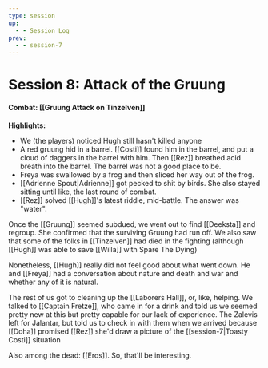 ```yaml
---
type: session
up:
  - - Session Log
prev:
  - - session-7
---
```


# Session 8: Attack of the Gruung

#### Combat: [[Gruung Attack on Tinzelven]]

**Highlights:**
- We (the players) noticed Hugh still hasn't killed anyone
- A red gruung hid in a barrel. [[Costi]] found him in the barrel, and put a cloud of daggers in the barrel with him. Then [[Rez]] breathed acid breath into the barrel. The barrel was not a good place to be.
- Freya was swallowed by a frog and then sliced her way out of the frog.
- [[Adrienne Spout|Adrienne]] got pecked to shit by birds. She also stayed sitting until like, the last round of combat.
- [[Rez]] solved [[Hugh]]'s latest riddle, mid-battle. The answer was "water".

Once the [[Gruung]] seemed subdued, we went out to find [[Deeksta]] and regroup. She confirmed that the surviving Gruung had run off. We also saw that some of the folks in [[Tinzelven]] had died in the fighting (although [[Hugh]] was able to save [[Willa]] with Spare The Dying)

Nonetheless, [[Hugh]] really did not feel good about what went down. He and [[Freya]] had a conversation about nature and death and war and whether any of it is natural. 

The rest of us got to cleaning up the [[Laborers Hall]], or, like, helping. We talked to [[Captain Fretze]], who came in for a drink and told us we seemed pretty new at this but pretty capable for our lack of experience. The Zalevis left for Jalantar, but told us to check in with them when we arrived because [[Doha]] promised [[Rez]] she'd draw a picture of the [[session-7|Toasty Costi]] situation

Also among the dead: [[Eros]]. So, that'll be interesting.

